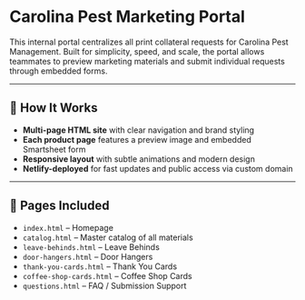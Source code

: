 # Carolina Pest Marketing Portal

This internal portal centralizes all print collateral requests for Carolina Pest Management. Built for simplicity, speed, and scale, the portal allows teammates to preview marketing materials and submit individual requests through embedded forms.

---

## 🔧 How It Works

- **Multi-page HTML site** with clear navigation and brand styling
- **Each product page** features a preview image and embedded Smartsheet form
- **Responsive layout** with subtle animations and modern design
- **Netlify-deployed** for fast updates and public access via custom domain

---

## 📄 Pages Included

- `index.html` – Homepage
- `catalog.html` – Master catalog of all materials
- `leave-behinds.html` – Leave Behinds
- `door-hangers.html` – Door Hangers
- `thank-you-cards.html` – Thank You Cards
- `coffee-shop-cards.html` – Coffee Shop Cards
- `questions.html` – FAQ / Submission Support

